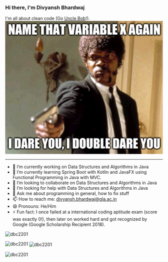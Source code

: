 ### Hi there, I'm Divyansh Bhardwaj

I'm all about clean code (Go [Uncle Bob](https://g.co/kgs/N35FgZ)!).  
![meme](https://github.com/dbc2201/dbc2201/blob/master/meme.png)

---
- 🔭 I’m currently working on Data Structures and Algorithms in Java
- 🌱 I’m currently learning Spring Boot with Kotlin and JavaFX using Functional Programming in Java with MVC.
- 👯 I’m looking to collaborate on Data Structures and Algorithms in Java
- 🤔 I’m looking for help with Data Structures and Algorithms in Java
- 💬 Ask me about programming in general, how to fix stuff
- 📫 How to reach me: divyansh.bhardwaj@gla.ac.in
- 😄 Pronouns: He/Him
- ⚡ Fun fact: I once failed at a international coding aptitude exam (score was exactly 0!), then later on worked hard and got recognized by Google (Google Scholarship Recipient 2018).

<p align="left"><img src="https://komarev.com/ghpvc/?username=dbc2201" alt="dbc2201"/> </p>

<p><img align="left" src="https://github-readme-stats.vercel.app/api/top-langs?username=dbc2201&show_icons=true&locale=en&layout=compact" alt="dbc2201" /></p>

<p>&nbsp;<img align="center" src="https://github-readme-stats.vercel.app/api?username=dbc2201&show_icons=true&locale=en" alt="dbc2201" /></p>

<p><img align="center" src="https://github-readme-streak-stats.herokuapp.com/?user=dbc2201&" alt="dbc2201" /></p>

